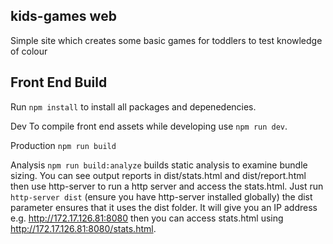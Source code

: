## kids-games web
Simple site which creates some basic games for toddlers to test knowledge of colour

## Front End Build
Run `npm install` to install all packages and depenedencies.

Dev
To compile front end assets while developing use `npm run dev`.

Production
`npm run build`

Analysis
`npm run build:analyze` builds static analysis to examine bundle sizing. You can see output reports in dist/stats.html and dist/report.html
then use http-server to run a http server and access the stats.html. Just run `http-server dist` (ensure you have http-server installed globally)
the dist parameter ensures that it uses the dist folder. It will give you an IP address e.g. http://172.17.126.81:8080 then you can access
stats.html using http://172.17.126.81:8080/stats.html.